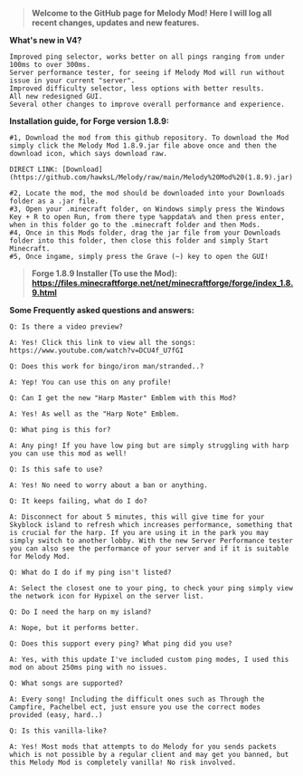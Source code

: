 > **Welcome to the GitHub page for Melody Mod! Here I will log all recent changes, updates and new features.** 

**What's new in V4?**

    Improved ping selector, works better on all pings ranging from under 100ms to over 300ms.
    Server performance tester, for seeing if Melody Mod will run without issue in your current "server".
    Improved difficulty selector, less options with better results.
    All new redesigned GUI.
    Several other changes to improve overall performance and experience.

**Installation guide, for Forge version 1.8.9:**

    #1, Download the mod from this github repository. To download the Mod simply click the Melody Mod 1.8.9.jar file above once and then the download icon, which says download raw.

    DIRECT LINK: [Download](https://github.com/hawksL/Melody/raw/main/Melody%20Mod%20(1.8.9).jar)

    #2, Locate the mod, the mod should be downloaded into your Downloads folder as a .jar file.
    #3, Open your .minecraft folder, on Windows simply press the Windows Key + R to open Run, from there type %appdata% and then press enter, when in this folder go to the .minecraft folder and then Mods.
    #4, Once in this Mods folder, drag the jar file from your Downloads folder into this folder, then close this folder and simply Start Minecraft.
    #5, Once ingame, simply press the Grave (~) key to open the GUI!

> **Forge 1.8.9 Installer (To use the Mod): https://files.minecraftforge.net/net/minecraftforge/forge/index_1.8.9.html**

**Some Frequently asked questions and answers:**

    Q: Is there a video preview?

    A: Yes! Click this link to view all the songs: https://www.youtube.com/watch?v=DCU4f_U7fGI

    Q: Does this work for bingo/iron man/stranded..?

    A: Yep! You can use this on any profile!

    Q: Can I get the new "Harp Master" Emblem with this Mod?

    A: Yes! As well as the "Harp Note" Emblem.

    Q: What ping is this for?

    A: Any ping! If you have low ping but are simply struggling with harp you can use this mod as well!

    Q: Is this safe to use?

    A: Yes! No need to worry about a ban or anything.

    Q: It keeps failing, what do I do?

    A: Disconnect for about 5 minutes, this will give time for your Skyblock island to refresh which increases performance, something that is crucial for the harp. If you are using it in the park you may simply switch to another lobby. With the new Server Performance tester you can also see the performance of your server and if it is suitable for Melody Mod.

    Q: What do I do if my ping isn't listed?

    A: Select the closest one to your ping, to check your ping simply view the network icon for Hypixel on the server list.

    Q: Do I need the harp on my island?

    A: Nope, but it performs better.

    Q: Does this support every ping? What ping did you use?

    A: Yes, with this update I've included custom ping modes, I used this mod on about 250ms ping with no issues.

    Q: What songs are supported?

    A: Every song! Including the difficult ones such as Through the Campfire, Pachelbel ect, just ensure you use the correct modes provided (easy, hard..)

    Q: Is this vanilla-like?

    A: Yes! Most mods that attempts to do Melody for you sends packets which is not possible by a regular client and may get you banned, but this Melody Mod is completely vanilla! No risk involved.
